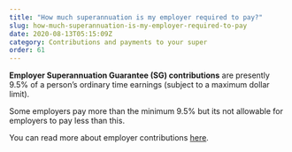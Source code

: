 ```yaml
---
title: "How much superannuation is my employer required to pay?"
slug: how-much-superannuation-is-my-employer-required-to-pay
date: 2020-08-13T05:15:09Z
category: Contributions and payments to your super
order: 61
---
```


**Employer Superannuation Guarantee (SG) contributions** are presently 9.5% of a person’s ordinary time earnings (subject to a maximum dollar limit).

Some employers pay more than the minimum 9.5% but its not allowable for employers to pay less than this. 

You can read more about employer contributions [here](https://moneysmart.gov.au/grow-your-super/super-contributions).
